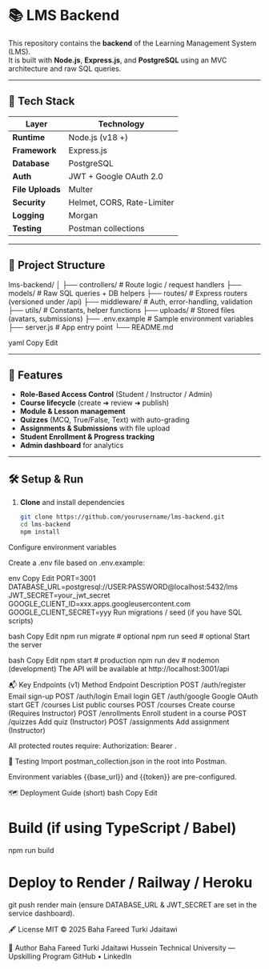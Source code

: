 # 📚 LMS Backend

This repository contains the **backend** of the Learning Management System (LMS).  
It is built with **Node.js**, **Express.js**, and **PostgreSQL** using an MVC architecture and raw SQL queries.

---

## 🔧 Tech Stack
| Layer | Technology |
|-------|------------|
| **Runtime** | Node.js (v18 +) |
| **Framework** | Express.js |
| **Database** | PostgreSQL |
| **Auth** | JWT + Google OAuth 2.0 |
| **File Uploads** | Multer |
| **Security** | Helmet, CORS, Rate-Limiter |
| **Logging** | Morgan |
| **Testing** | Postman collections |

---

## 📁 Project Structure
lms-backend/
│
├── controllers/ # Route logic / request handlers
├── models/ # Raw SQL queries + DB helpers
├── routes/ # Express routers (versioned under /api)
├── middleware/ # Auth, error-handling, validation
├── utils/ # Constants, helper functions
├── uploads/ # Stored files (avatars, submissions)
├── .env.example # Sample environment variables
├── server.js # App entry point
└── README.md

yaml
Copy
Edit

---

## 🚀 Features
- **Role-Based Access Control** (Student / Instructor / Admin)
- **Course lifecycle** (create ➜ review ➜ publish)
- **Module & Lesson management**
- **Quizzes** (MCQ, True/False, Text) with auto-grading
- **Assignments & Submissions** with file upload
- **Student Enrollment & Progress tracking**
- **Admin dashboard** for analytics

---

## 🛠️ Setup & Run

1. **Clone** and install dependencies
   ```bash
   git clone https://github.com/yourusername/lms-backend.git
   cd lms-backend
   npm install
Configure environment variables

Create a .env file based on .env.example:

env
Copy
Edit
PORT=3001
DATABASE_URL=postgresql://USER:PASSWORD@localhost:5432/lms
JWT_SECRET=your_jwt_secret
GOOGLE_CLIENT_ID=xxx.apps.googleusercontent.com
GOOGLE_CLIENT_SECRET=yyy
Run migrations / seed (if you have SQL scripts)

bash
Copy
Edit
npm run migrate   # optional
npm run seed      # optional
Start the server

bash
Copy
Edit
npm start        # production
npm run dev      # nodemon (development)
The API will be available at http://localhost:3001/api

📬 Key Endpoints (v1)
Method	Endpoint	Description
POST	/auth/register	Email sign-up
POST	/auth/login	Email login
GET	/auth/google	Google OAuth start
GET	/courses	List public courses
POST	/courses	Create course (Requires Instructor)
POST	/enrollments	Enroll student in a course
POST	/quizzes	Add quiz (Instructor)
POST	/assignments	Add assignment (Instructor)

All protected routes require: Authorization: Bearer <JWT>.

🧪 Testing
Import postman_collection.json in the root into Postman.

Environment variables {{base_url}} and {{token}} are pre-configured.

🗺️ Deployment Guide (short)
bash
Copy
Edit
# Build (if using TypeScript / Babel)
npm run build

# Deploy to Render / Railway / Heroku
git push render main
(ensure DATABASE_URL & JWT_SECRET are set in the service dashboard).

🖋️ License
MIT © 2025 Baha Fareed Turki Jdaitawi

👤 Author
Baha Fareed Turki Jdaitawi
Hussein Technical University — Upskilling Program
GitHub • LinkedIn
